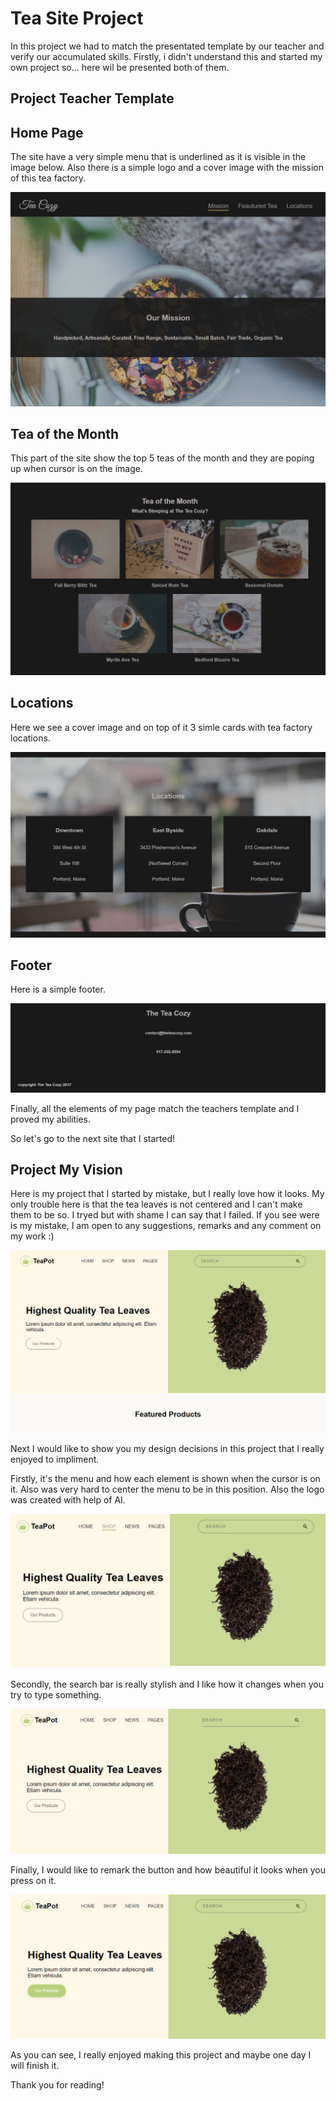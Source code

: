 # Tea Site Project

In this project we had to match the presentated template by our teacher and verify our accumulated skills. Firstly, i didn't understand this and started my own project so... here wil be presented both of them.

## Project Teacher Template

## Home Page

The site have a very simple menu that is underlined as it is visible in the image below. Also there is a simple logo and a cover image with the mission of this tea factory.

![Homepage Preview](./img/home.png)

## Tea of the Month

This part of the site show the top 5 teas of the month and they are poping up when cursor is on the image.

![Tea Page](./img/teaofmonth.png)

## Locations

Here we see a cover image and on top of it 3 simle cards with tea factory locations.

![Location Page](./img/places.png)

## Footer

Here is a simple footer.

![Footer Page](./img/footer.png)

Finally, all the elements of my page match the teachers template and I proved my abilities.

So let's go to the next site that I started!

## Project My Vision

Here is my project that I started by mistake, but I really love how it looks. My only trouble here is that the tea leaves is not centered and I can't make them to be so. I tryed but with shame I can say that I failed. If you see were is my mistake, I am open to any suggestions, remarks and any comment on my work :)

![Home Page](./img/home1.png)

Next I would like to show you my design decisions in this project that I really enjoyed to impliment.

Firstly, it's the menu and how each element is shown when the cursor is on it. Also was very hard to center the menu to be in this position. Also the logo was created with help of AI.

![Menu](./img/menu.png)

Secondly, the search bar is really stylish and I like how it changes when you try to type something.

![Search](./img/search.png)

Finally, I would like to remark the button and how beautiful it looks when you press on it.

![Button](./img/button.png)

As you can see, I really enjoyed making this project and maybe one day I will finish it.

Thank you for reading!
